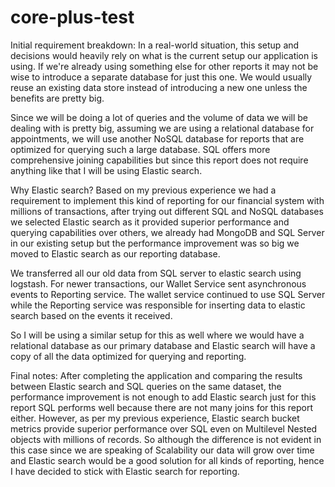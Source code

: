 # core-plus-test

Initial requirement breakdown:
In a real-world situation, this setup and decisions would heavily rely on what is the current setup our application is using. If we're already using something else for other reports it may not be wise to introduce a separate database for just this one. We would usually reuse an existing data store instead of introducing a new one unless the benefits are pretty big.

Since we will be doing a lot of queries and the volume of data we will be dealing with is pretty big, assuming we are using a relational database for appointments, we will use another NoSQL database for reports that are optimized for querying such a large database. SQL offers more comprehensive joining capabilities but since this report does not require anything like that I will be using Elastic search.

Why Elastic search? Based on my previous experience we had a requirement to implement this kind of reporting for our financial system with millions of transactions, after trying out different SQL and NoSQL databases we selected Elastic search as it provided superior performance and querying capabilities over others, we already had MongoDB and SQL Server in our existing setup but the performance improvement was so big we moved to Elastic search as our reporting database.

We transferred all our old data from SQL server to elastic search using logstash. For newer transactions, our Wallet Service sent asynchronous events to Reporting service. The wallet service continued to use SQL Server while the Reporting service was responsible for inserting data to elastic search based on the events it received.

So I will be using a similar setup for this as well where we would have a relational database as our primary database and Elastic search will have a copy of all the data optimized for querying and reporting.

Final notes:
After completing the application and comparing the results between Elastic search and SQL queries on the same dataset, the performance improvement is not enough to add Elastic search just for this report SQL performs well because there are not many joins for this report either. However, as per my previous experience, Elastic search bucket metrics provide superior performance over SQL even on Multilevel Nested objects with millions of records.
So although the difference is not evident in this case since we are speaking of Scalability our data will grow over time and Elastic search would be a good solution for all kinds of reporting, hence I have decided to stick with Elastic search for reporting.

